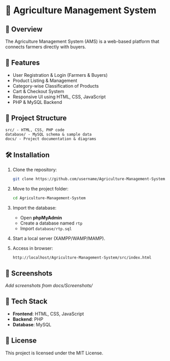 # 🌱 Agriculture Management System

## 📌 Overview
The Agriculture Management System (AMS) is a web-based platform that connects farmers directly with buyers.

## 🚀 Features
- User Registration & Login (Farmers & Buyers)
- Product Listing & Management
- Category-wise Classification of Products
- Cart & Checkout System
- Responsive UI using HTML, CSS, JavaScript
- PHP & MySQL Backend

## 📂 Project Structure
```
src/ - HTML, CSS, PHP code
database/ - MySQL schema & sample data
docs/ - Project documentation & diagrams
```

## 🛠️ Installation
1. Clone the repository:
   ```bash
   git clone https://github.com/username/Agriculture-Management-System.git
   ```
2. Move to the project folder:
   ```bash
   cd Agriculture-Management-System
   ```
3. Import the database:
   - Open **phpMyAdmin**
   - Create a database named `rtp`
   - Import `database/rtp.sql`

4. Start a local server (XAMPP/WAMP/MAMP).
5. Access in browser:
   ```
   http://localhost/Agriculture-Management-System/src/index.html
   ```

## 📸 Screenshots
_Add screenshots from docs/Screenshots/_

## 🧩 Tech Stack
- **Frontend**: HTML, CSS, JavaScript
- **Backend**: PHP
- **Database**: MySQL

## 📜 License
This project is licensed under the MIT License.
